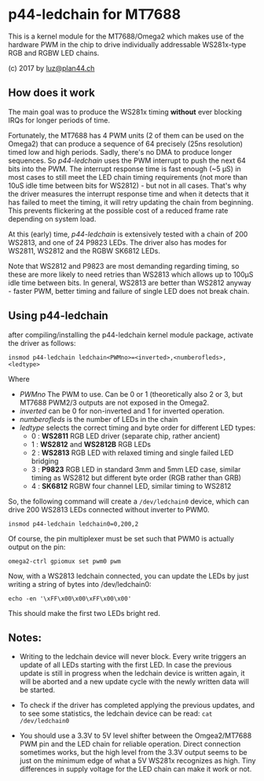 p44-ledchain for MT7688
=======================

This is a kernel module for the MT7688/Omega2 which makes use of the hardware PWM in the chip to drive individually addressable WS281x-type RGB and RGBW LED chains.

(c) 2017 by luz@plan44.ch

## How does it work

The main goal was to produce the WS281x timing **without** ever blocking IRQs for longer periods of time.

Fortunately, the MT7688 has 4 PWM units (2 of them can be used on the Omega2) that can produce a sequence of 64 precisely (25ns resolution) timed low and high periods. Sadly, there's no DMA to produce longer sequences. So *p44-ledchain* uses the PWM interrupt to push the next 64 bits into the PWM. The interrupt response time is fast enough (~5 µS) in most cases to still meet the LED chain timing requirements (not more than 10uS idle time between bits for WS2812) - but not in all cases. That's why the driver measures the interrupt response time and when it detects that it has failed to meet the timing, it will retry updating the chain from beginning. This prevents flickering at the possible cost of a reduced frame rate depending on system load.

At this (early) time, *p44-ledchain* is extensively tested with a chain of 200 WS2813, and one of 24 P9823 LEDs. The driver also has modes for WS2811, WS2812 and the RGBW SK6812 LEDs.

Note that WS2812 and P9823 are most demanding regarding timing, so these are more likely to need retries than WS2813 which allows up to 100µS idle time between bits. In general, WS2813 are better than WS2812 anyway - faster PWM, better timing and failure of single LED does not break chain.


## Using p44-ledchain

after compiling/installing the p44-ledchain kernel module package, activate the driver as follows:

    insmod p44-ledchain ledchain<PWMno>=<inverted>,<numberofleds>,<ledtype>
    
Where

- *PWMno* The PWM to use. Can be 0 or 1 (theoretically also 2 or 3, but MT7688 PWM2/3 outputs are not exposed in the Omega2.
- *inverted* can be 0 for non-inverted and 1 for inverted operation.
- *numberofleds* is the number of LEDs in the chain
- *ledtype* selects the correct timing and byte order for different LED types:
  - 0 : **WS2811** RGB LED driver (separate chip, rather ancient)
  - 1 : **WS2812** and **WS2812B** RGB LEDs
  - 2 : **WS2813** RGB LED with relaxed timing and single failed LED bridging
  - 3 : **P9823** RGB LED in standard 3mm and 5mm LED case, similar timing as WS2812 but different byte order (RGB rather than GRB)
  - 4 : **SK6812** RGBW four channel LED, similar timing to WS2812

So, the following command will create a `/dev/ledchain0` device, which can drive 200 WS2813 LEDs connected without inverter to PWM0.
  
    insmod p44-ledchain ledchain0=0,200,2
    
Of course, the pin multiplexer must be set such that PWM0 is actually output on the pin:

    omega2-ctrl gpiomux set pwm0 pwm

Now, with a WS2813 ledchain connected, you can update the LEDs by just writing a string of bytes into /dev/ledchain0:

    echo -en '\xFF\x00\x00\xFF\x00\x00'
    
This should make the first two LEDs bright red.

## Notes:

- Writing to the ledchain device will never block. Every write triggers an update of all LEDs starting with the first LED. In case the previous update is still in progress when the ledchain device is written again, it will be aborted and a new update cycle with the newly written data will be started.

- To check if the driver has completed applying the previous updates, and to see some statistics, the ledchain device can be read: `cat /dev/ledchain0`

- You should use a 3.3V to 5V level shifter between the Omgea2/MT7688 PWM pin and the LED chain for reliable operation. Direct connection sometimes works, but the high level from the 3.3V output seems to be just on the minimum edge of what a 5V WS281x recognizes as high. Tiny differences in supply voltage for the LED chain can make it work or not.

